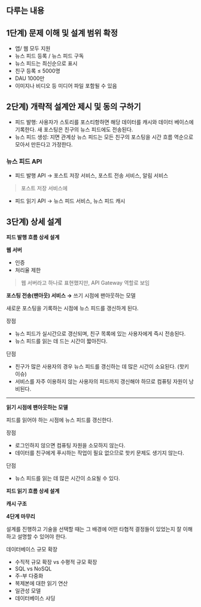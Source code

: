 ## 다루는 내용

## 1단계) 문제 이해 및 설계 범위 확정

- 앱/ 웹 모두 지원
- 뉴스 피드 등록 / 뉴스 피드 구독
- 뉴스 피드는 최신순으로 표시
- 친구 등록 ≤ 5000명
- DAU 1000만
- 이미지나 비디오 등 미디어 파일 포함될 수 있음

## 2단계) 개략적 설계안 제시 및 동의 구하기

- 피드 발행: 사용자가 스토리를 포스티항하면 해당 데이터를 캐시와 데이터 베이스에 기록한다. 새 포스팅은 친구의 뉴스 피드에도 전송된다.
- 뉴스 피드 생성: 지면 관계상 뉴스 피드는 모든 친구의 포스팅을 시간 흐름 역순으로 모아서 만든다고 가정한다.

### 뉴스 피드 API

- 피드 발행 API → 포스트 저장 서비스, 포스트 전송 서비스, 알림 서비스

> 포스트 저장 서비스에
>
- 피드 읽기 API → 뉴스 피드 서비스, 뉴스 피드 캐시

## 3단계) 상세 설계

**피드 발행 흐름 상세 설계**

**웹 서버**

- 인증
- 처리율 제한

> 웹 서버라고 하나로 표현했지만, API Gateway 역할로 보임
>

**포스팅 전송(팬아웃) 서비스 →** 쓰기 시점에 팬아웃하는 모델

새로운 포스팅을 기록하는 시점에 뉴스 피드를 갱신하게 된다.

장점

- 뉴스 피드가 실시간으로 갱신되며, 친구 목록에 있는 사용자에게 즉시 전송된다.
- 뉴스 피드를 읽는 데 드는 시간이 짧아진다.

단점

- 친구가 많은 사용자의 경우 뉴스 피드를 갱신하는 데 많은 시간이 소요된다. (핫키 이슈)
- 서비스를 자주 이용하지 않는 사용자의 피드까지 갱신해야 하므로 컴퓨팅 자원이 낭비된다.

---

**읽기 시점에 팬아웃하는 모델**

피드를 읽어야 하는 시점에 뉴스 피드를 갱신한다.

장점

- 로그인하지 않으면 컴퓨팅 자원을 소모하지 않는다.
- 데이터를 친구에게 푸시하는 작업이 필요 없으므로 핫키 문제도 생기지 않는다.

단점

- 뉴스 피드를 읽는 데 많은 시간이 소요될 수 있다.

**피드 읽기 흐름 상세 설계**

**캐시 구조**

**4단계 마무리**

설계를 진행하고 기술을 선택할 때는 그 배경에 어떤 타협적 결정들이 있었는지 잘 이해하고 설명할 수 있어야 한다.

데이터베이스 규모 확장

- 수직적 규모 확장 vs 수평적 규모 확장
- SQL vs NoSQL
- 주-부 다중화
- 복제본에 대한 읽기 연산
- 일관성 모델
- 데이터베이스 샤딩
